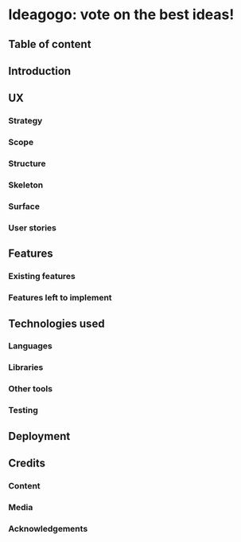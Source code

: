 # Ideagogo: vote on the best ideas!

## Table of content

## Introduction

## UX

### Strategy

### Scope

### Structure

### Skeleton

### Surface

### User stories

## Features

### Existing features

### Features left to implement

## Technologies used

### Languages

### Libraries

### Other tools

### Testing

## Deployment

## Credits

### Content

### Media

### Acknowledgements
